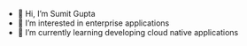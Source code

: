 - 👋 Hi, I’m Sumit Gupta
- 👀 I’m interested in enterprise applications
- 🌱 I’m currently learning developing cloud native applications

<!---
sumitgpt/sumitgpt is a ✨ special ✨ repository because its `README.md` (this file) appears on your GitHub profile.
You can click the Preview link to take a look at your changes.
--->
